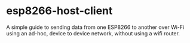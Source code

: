 # esp8266-host-client
A simple guide to sending data from one ESP8266 to another over Wi-Fi using an ad-hoc, device to device network, without using a wifi router.
